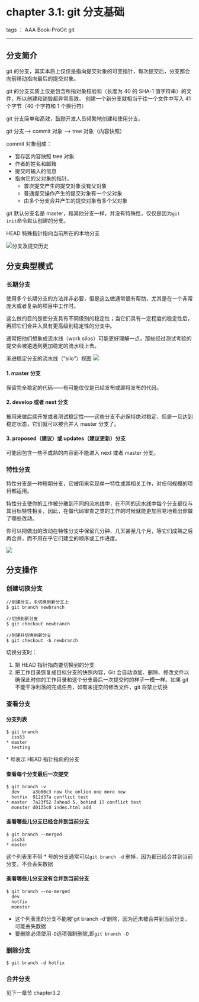﻿# chapter 3.1: git 分支基础

tags ： AAA Book-ProGit git

---

## 分支简介

git 的分支，其实本质上仅仅是指向提交对象的可变指针，每次提交后，分支都会向前移动指向最后的提交对象。

git 的分支实质上仅是包含所指对象校验和（长度为 40 的 SHA-1 值字符串）的文件，所以创建和销毁都异常高效。 创建一个新分支就相当于往一个文件中写入 41 个字节（40 个字符和 1 个换行符）

git 分支简单和高效，鼓励开发人员频繁地创建和使用分支。

git 分支--> commit 对象 --> tree 对象（内容快照）

commit 对象组成：

* 暂存区内容快照 tree 对象
* 作者的姓名和邮箱
* 提交时输入的信息
* 指向它的父对象的指针。
    * 首次提交产生的提交对象没有父对象
    * 普通提交操作产生的提交对象有一个父对象
    * 由多个分支合并产生的提交对象有多个父对象

git 默认分支名是 master，和其他分支一样，并没有特殊性，仅仅是因为`git init`命令默认创建的分支。

HEAD 特殊指针指向当前所在的本地分支

![分支及提交历史](https://git-scm.com/book/en/v2/images/branch-and-history.png)

## 分支典型模式

### 长期分支

使用多个长期分支的方法并非必要，但是这么做通常很有帮助，尤其是在一个非常庞大或者复杂的项目中工作时。

这么做的目的是使分支具有不同级别的稳定性；当它们具有一定程度的稳定性后，再把它们合并入具有更高级别稳定性的分支中。

通常把他们想象成流水线（work silos）可能更好理解一点，那些经过测试考验的提交会被遴选到更加稳定的流水线上去。

渐进稳定分支的流水线（“silo”）视图
![](https://git-scm.com/book/en/v2/images/lr-branches-2.png)

#### 1. master 分支
保留完全稳定的代码——有可能仅仅是已经发布或即将发布的代码。 

#### 2. develop 或者 next 分支
被用来做后续开发或者测试稳定性——这些分支不必保持绝对稳定，但是一旦达到稳定状态，它们就可以被合并入 master 分支了。

#### 3. proposed（建议）或 updates（建议更新）分支
可能因包含一些不成熟的内容而不能进入 next 或者 master 分支。 
 
### 特性分支

特性分支是一种短期分支，它被用来实现单一特性或其相关工作，对任何规模的项目都适用。 

特性分支使你的工作被分散到不同的流水线中，在不同的流水线中每个分支都仅与其目标特性相关，因此，在做代码审查之类的工作的时候就能更加容易地看出你做了哪些改动。

你可以把做出的改动在特性分支中保留几分钟、几天甚至几个月，等它们成熟之后再合并，而不用在乎它们建立的顺序或工作进度。

![](https://git-scm.com/book/en/v2/images/topic-branches-1.png)

## 分支操作

### 创建切换分支

```
//创建分支，未切换到新分支上
$ git branch newbranch

//切换到新分支
$ git checkout newbranch

//创建并切换到新分支
$ git checkout -b newbranch
```

切换分支时：
1. 把 HEAD 指针指向要切换到的分支
2. 把工作目录恢复成目标分支的快照内容，Git 会自动添加、删除、修改文件以确保此时你的工作目录和这个分支最后一次提交时的样子一模一样。如果 git 不能干净利落的完成任务，如有未提交的修改文件，git 将禁止切换

### 查看分支

#### 分支列表
```
$ git branch
  iss53
* master
  testing
```
\* 号表示 HEAD 指针指向的分支

#### 查看每个分支最后一次提交
```
$ git branch -v
  dev     a3b00c3 now the onlien one more new
  hotfix  912d37a conflict test
* master  7a23f52 [ahead 5, behind 1] conflict test
  monster d0135c0 index.html add
```

#### 查看哪些儿分支已经合并到当前分支
```
$ git branch --merged
  iss53
* master
```
这个列表里不带 * 号的分支通常可以`git branch -d` 删掉，因为都已经合并到当前分支，不会丢失数据

#### 查看哪些儿分支没有合并到当前分支
```
$ git branch --no-merged
  dev
  hotfix
  monster
```
* 这个列表里的分支不能被'git branch -d'删除，因为还未被合并到当前分支，可能丢失数据
* 要删除必须使用`-D`选项强制删除,即`git branch -D`

### 删除分支
```
$ git branch -d hotfix
```

### 合并分支

见下一章节 chapter3.2